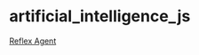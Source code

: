 # artificial_intelligence_js
[Reflex Agent](https://201222687.github.io/artificial_intelligence_js/01_reflex_agent.html)
